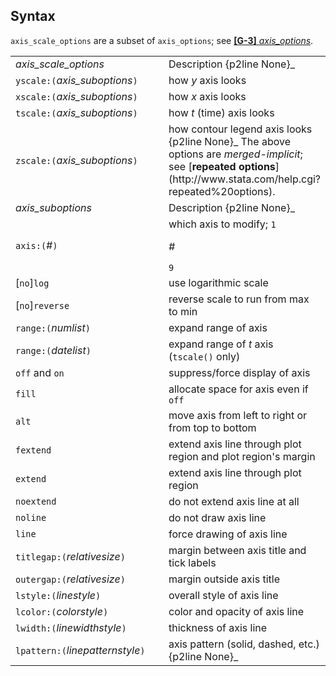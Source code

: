 ## Syntax

`axis_scale_options` are a subset of `axis_options`; see
[<strong>[G-3]</strong> <em>axis_options</em>](http://www.stata.com/help.cgi?axis_options).

<table class="standard">
<colgroup>
<col style="width: 50%" />
<col style="width: 50%" />
</colgroup>
<tbody>
<tr class="odd">
<td><var class="command">axis_scale_options</var></td>
<td>Description <span>{p2line None}_</td>
</tr>
<tr class="even">
<td><code class="command">yscale:(</code><var class="command">axis_suboptions</var><code class="command">)</code></td>
<td>how <var class="command">y</var> axis looks</td>
</tr>
<tr class="odd">
<td><code class="command">xscale:(</code><var class="command">axis_suboptions</var><code class="command">)</code></td>
<td>how <var class="command">x</var> axis looks</td>
</tr>
<tr class="even">
<td><code class="command">tscale:(</code><var class="command">axis_suboptions</var><code class="command">)</code></td>
<td>how <var class="command">t</var> (time) axis looks</td>
</tr>
<tr class="odd">
<td><code class="command">zscale:(</code><var class="command">axis_suboptions</var><code class="command">)</code></td>
<td>how contour legend axis looks <span>{p2line None}_
The above options are <var class="command">merged-implicit</var>; see [<strong>repeated options</strong>](http://www.stata.com/help.cgi?repeated%20options).</td>
</tr>
<tr class="even">
<td><var class="command">axis_suboptions</var></td>
<td>Description <span>{p2line None}_</td>
</tr>
<tr class="odd">
<td><code class="command">axis:(</code><var class="command">#</var><code class="command">)</code></td>
<td>which axis to modify; <code class="command">1</code>
<ul>
</ul>
<var class="command">#</var>
<ul>
</ul>
<code class="command">9</code></td>
</tr>
<tr class="even">
<td>[<code class="command">no</code>]<code class="command">log</code></td>
<td>use logarithmic scale</td>
</tr>
<tr class="odd">
<td>[<code class="command">no</code>]<code class="command">reverse</code></td>
<td>reverse scale to run from max to min</td>
</tr>
<tr class="even">
<td><code class="command">range:(</code><var class="command">numlist</var><code class="command">)</code></td>
<td>expand range of axis</td>
</tr>
<tr class="odd">
<td><code class="command">range:(</code><var class="command">datelist</var><code class="command">)</code></td>
<td>expand range of <var class="command">t</var> axis (<code class="command">tscale()</code> only)</td>
</tr>
<tr class="even">
<td><code class="command">off</code> and <code class="command">on</code></td>
<td>suppress/force display of axis</td>
</tr>
<tr class="odd">
<td><code class="command">fill</code></td>
<td>allocate space for axis even if <code class="command">off</code></td>
</tr>
<tr class="even">
<td><code class="command">alt</code></td>
<td>move axis from left to right or from top to bottom</td>
</tr>
<tr class="odd">
<td><code class="command">fextend</code></td>
<td>extend axis line through plot region and plot region's margin</td>
</tr>
<tr class="even">
<td><code class="command">extend</code></td>
<td>extend axis line through plot region</td>
</tr>
<tr class="odd">
<td><code class="command">noextend</code></td>
<td>do not extend axis line at all</td>
</tr>
<tr class="even">
<td><code class="command">noline</code></td>
<td>do not draw axis line</td>
</tr>
<tr class="odd">
<td><code class="command">line</code></td>
<td>force drawing of axis line</td>
</tr>
<tr class="even">
<td><code class="command">titlegap:(</code><var class="command">relativesize</var><code class="command">)</code></td>
<td>margin between axis title and tick labels</td>
</tr>
<tr class="odd">
<td><code class="command">outergap:(</code><var class="command">relativesize</var><code class="command">)</code></td>
<td>margin outside axis title</td>
</tr>
<tr class="even">
<td><code class="command">lstyle:(</code><var class="command">linestyle</var><code class="command">)</code></td>
<td>overall style of axis line</td>
</tr>
<tr class="odd">
<td><code class="command">lcolor:(</code><var class="command">colorstyle</var><code class="command">)</code></td>
<td>color and opacity of axis line</td>
</tr>
<tr class="even">
<td><code class="command">lwidth:(</code><var class="command">linewidthstyle</var><code class="command">)</code></td>
<td>thickness of axis line</td>
</tr>
<tr class="odd">
<td><code class="command">lpattern:(</code><var class="command">linepatternstyle</var><code class="command">)</code></td>
<td>axis pattern (solid, dashed, etc.) <span>{p2line None}_</td>
</tr>
</tbody>
</table>
